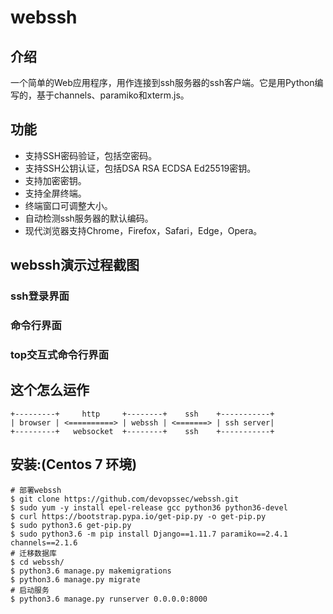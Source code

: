# webssh
## 介绍
一个简单的Web应用程序，用作连接到ssh服务器的ssh客户端。它是用Python编写的，基于channels、paramiko和xterm.js。

## 功能
- 支持SSH密码验证，包括空密码。
- 支持SSH公钥认证，包括DSA RSA ECDSA Ed25519密钥。
- 支持加密密钥。
- 支持全屏终端。
- 终端窗口可调整大小。
- 自动检测ssh服务器的默认编码。
- 现代浏览器支持Chrome，Firefox，Safari，Edge，Opera。

## webssh演示过程截图
### ssh登录界面

### 命令行界面

### top交互式命令行界面

## 这个怎么运作
    +---------+     http     +--------+    ssh    +-----------+
    | browser | <==========> | webssh | <=======> | ssh server|
    +---------+   websocket  +--------+    ssh    +-----------+
    
## 安装:(Centos 7 环境)
    # 部署webssh
	$ git clone https://github.com/devopssec/webssh.git
	$ sudo yum -y install epel-release gcc python36 python36-devel
	$ curl https://bootstrap.pypa.io/get-pip.py -o get-pip.py
	$ sudo python3.6 get-pip.py
	$ sudo python3.6 -m pip install Django==1.11.7 paramiko==2.4.1 channels==2.1.6
    # 迁移数据库
	$ cd webssh/
	$ python3.6 manage.py makemigrations
	$ python3.6 manage.py migrate
	# 启动服务
	$ python3.6 manage.py runserver 0.0.0.0:8000

